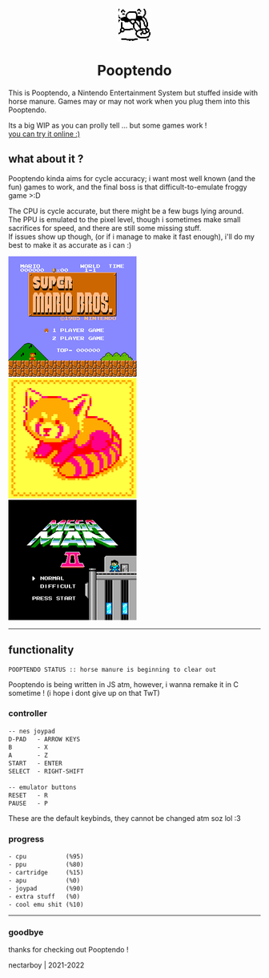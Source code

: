 <p align='center'><img src='https://github.com/nectarboy/nes/blob/main/src/img/pooptendo.png?raw=true'></p>
<h1 align='center'>Pooptendo</h1>

This is Pooptendo, a Nintendo Entertainment System but stuffed inside with horse manure.
Games may or may not work when you plug them into this Pooptendo.

Its a big WIP as you can prolly tell ... but some games work !<br>
[you can try it online :)](https://nectarboy.github.io/nes)

## what about it ?
Pooptendo kinda aims for cycle accuracy; i want most well known (and the fun) games to work, and the final boss is that difficult-to-emulate froggy game >:D

The CPU is cycle accurate, but there might be a few bugs lying around.<br>
The PPU is emulated to the pixel level, though i sometimes make small sacrifices for speed, and there are still some missing stuff.<br>
If issues show up though, (or if i manage to make it fast enough), i'll do my best to make it as accurate as i can :)

![super fuckin mario](https://github.com/nectarboy/nes/blob/main/docs/pics/Super_Mario_Bros/title.png?raw=true)
![red panda <3](https://github.com/nectarboy/nes/blob/main/docs/pics/Homebrew/redpanda.png?raw=true)
![donkey fuck](https://github.com/nectarboy/nes/blob/main/docs/pics/Mega_Man_2/title.png?raw=true)

---

## functionality
```
POOPTENDO STATUS :: horse manure is beginning to clear out
```

Pooptendo is being written in JS atm, however, i wanna remake it in C sometime !
(i hope i dont give up on that TwT)

### controller
```
-- nes joypad
D-PAD   - ARROW KEYS
B       - X
A       - Z
START   - ENTER
SELECT  - RIGHT-SHIFT

-- emulator buttons
RESET   - R
PAUSE   - P
```

These are the default keybinds, they cannot be changed atm soz lol :3

### progress
```
- cpu           (%95)
- ppu           (%80)
- cartridge     (%15)
- apu           (%0)
- joypad        (%90)
- extra stuff   (%0)
- cool emu shit (%10)
```

---

### goodbye
thanks for checking out Pooptendo !

nectarboy | 2021-2022